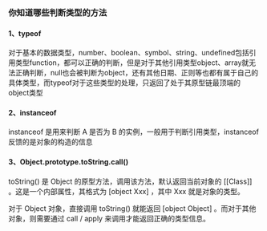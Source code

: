 ### 你知道哪些判断类型的方法
#### 1、typeof
对于基本的数据类型，number、boolean、symbol、string、undefined包括引用类型function，都可以正确的判断，但是对于其他引用类型object、array就无法正确判断，null也会被判断为object，还有其他日期、正则等也都有属于自己的具体类型，而typeof对于这些类型的处理，只返回了处于其原型链最顶端的object类型
#### 2、instanceof
instanceof 是用来判断 A 是否为 B 的实例，一般用于判断引用类型，instanceof反馈的是对象的构造的信息

#### 3、Object.prototype.toString.call()

toString() 是 Object 的原型方法，调用该方法，默认返回当前对象的 [[Class]] 。这是一个内部属性，其格式为 [object Xxx] ，其中 Xxx 就是对象的类型。

对于 Object 对象，直接调用 toString() 就能返回 [object Object] 。而对于其他对象，则需要通过 call / apply 来调用才能返回正确的类型信息。